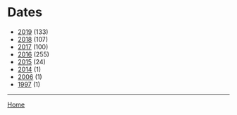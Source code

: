 # Dates

  * [2019](./2019/) (133)
  * [2018](./2018/) (107)
  * [2017](./2017/) (100)
  * [2016](./2016/) (255)
  * [2015](./2015/) (24)
  * [2014](./2014/) (1)
  * [2006](./2006/) (1)
  * [1997](./1997/) (1)

----

[Home](../)
